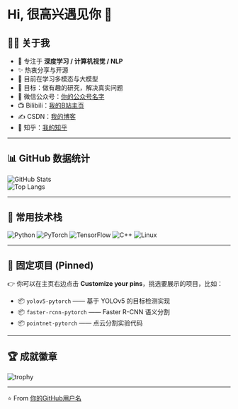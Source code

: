 # Hi, 很高兴遇见你 👋

## 🙋‍♂️ 关于我
- 🔭 专注于 **深度学习 / 计算机视觉 / NLP**
- ✨ 热衷分享与开源
- 🌱 目前在学习多模态与大模型
- 🎯 目标：做有趣的研究，解决真实问题
- 💬 微信公众号：[你的公众号名字](https://你的公众号链接)
- 📺 Bilibili：[我的B站主页](https://space.bilibili.com/357936991?spm_id_from=333.1007.0.0)
- ✍️ CSDN：[我的博客](https://blog.csdn.net/你的ID)
- 🤝 知乎：[我的知乎](https://www.zhihu.com/people/你的ID)

---

## 📊 GitHub 数据统计
![GitHub Stats](https://github-readme-stats.vercel.app/api?username=wuuuu96&show_icons=true&theme=tokyonight)  
![Top Langs](https://github-readme-stats.vercel.app/api/top-langs/?username=wuuuu96&layout=compact&theme=tokyonight)

---

## 🚀 常用技术栈
![Python](https://img.shields.io/badge/Python-3776AB?style=for-the-badge&logo=python&logoColor=white)
![PyTorch](https://img.shields.io/badge/PyTorch-EE4C2C?style=for-the-badge&logo=pytorch&logoColor=white)
![TensorFlow](https://img.shields.io/badge/TensorFlow-FF6F00?style=for-the-badge&logo=tensorflow&logoColor=white)
![C++](https://img.shields.io/badge/C++-00599C?style=for-the-badge&logo=cplusplus&logoColor=white)
![Linux](https://img.shields.io/badge/Linux-FCC624?style=for-the-badge&logo=linux&logoColor=black)

---

## 📌 固定项目 (Pinned)
👉 你可以在主页右边点击 **Customize your pins**，挑选要展示的项目，比如：
- 📦 `yolov5-pytorch` —— 基于 YOLOv5 的目标检测实现
- 📦 `faster-rcnn-pytorch` —— Faster R-CNN 语义分割
- 📦 `pointnet-pytorch` —— 点云分割实验代码

---

## 🏆 成就徽章
![trophy](https://github-profile-trophy.vercel.app/?username=wuuuu96&theme=onedark&row=1&column=6)

---

⭐️ From [你的GitHub用户名](https://github.com/wuuuu96)

